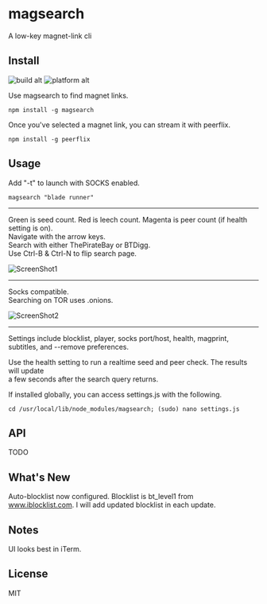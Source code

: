 # magsearch #

A low-key magnet-link cli


## Install ##
![build alt](https://travis-ci.org/roecrew/magsearch.svg?branch=master)
![platform alt](https://img.shields.io/badge/platform-windows%20|%20linux%20|%20osx-blue.svg)


Use magsearch to find magnet links.

```
npm install -g magsearch
```

Once you've selected a magnet link, you can stream it with peerflix.

```
npm install -g peerflix
```

## Usage ##
 
  Add "-t" to launch with SOCKS enabled.

  ```
magsearch "blade runner"
  ```
  
  ___
  
  Green is seed count. Red is leech count. Magenta is peer count (if health setting is on). <br>
  Navigate with the arrow keys. <br>
  Search with either ThePirateBay or BTDigg. <br>
  Use Ctrl-B & Ctrl-N to flip search page.
  
  ![ScreenShot1](http://s23.postimg.org/l4zi60cuj/Screen_Shot_2015_04_03_at_19_02_29.png)
  
  ---
  
  Socks compatible. <br>
  Searching on TOR uses .onions. <br>
  
  ![ScreenShot2](http://s1.postimg.org/dwdjiwlrz/Screen_Shot_2015_04_03_at_18_57_15.png)
  
  ___
  
  Settings include blocklist, player, socks port/host, health, magprint, subtitles, and --remove preferences. <br>
  
  
  Use the health setting to run a realtime seed and peer check. The results will update <br>
  a few seconds after the search query returns. <br>
  
  If installed globally, you can access settings.js with the following. <br>
  
  ```
  cd /usr/local/lib/node_modules/magsearch; (sudo) nano settings.js
  ```
  

## API ##

  TODO

## What's New ##

Auto-blocklist now configured. Blocklist is bt_level1 from www.iblocklist.com.
I will add updated blocklist in each update.

## Notes ##

UI looks best in iTerm.

## License ##

MIT

